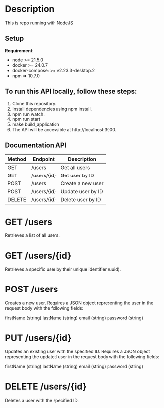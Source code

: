 # Description

This is repo running with NodeJS

## Setup

**Requirement**:

- node >= 21.5.0
- docker >= 24.0.7
- docker-compose: >= v2.23.3-desktop.2
- npm => 10.7.0

## To run this API locally, follow these steps:

1. Clone this repository.
2. Install dependencies using npm install.
3. npm run watch.
4. npm run start
5. make build_application
6. The API will be accessible at http://localhost:3000.

## Documentation API

| Method | Endpoint    | Description       |
| ------ | ----------- | ----------------- |
| GET    | /users      | Get all users     |
| GET    | /users/{id} | Get user by ID    |
| POST   | /users      | Create a new user |
| POST   | /users/{id} | Update user by ID |
| DELETE | /users/{id} | Delete user by ID |

# GET /users
Retrieves a list of all users.

# GET /users/{id}
Retrieves a specific user by their unique identifier (uuid).

# POST /users
Creates a new user. Requires a JSON object representing the user in the request body with the following fields:

firstName (string)
lastName (string)
email (string)
password (string)

# PUT /users/{id}
Updates an existing user with the specified ID. Requires a JSON object representing the updated user in the request body with the following fields:

firstName (string)
lastName (string)
email (string)
password (string)

# DELETE /users/{id}
Deletes a user with the specified ID.
